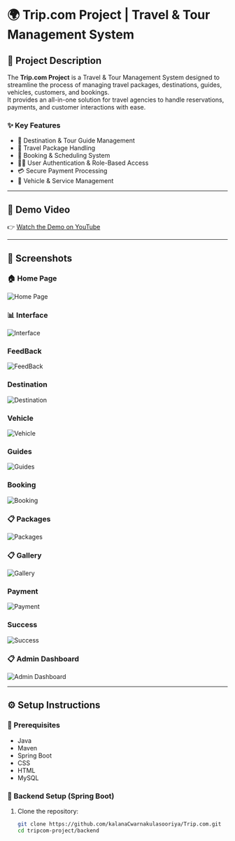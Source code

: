 # 🌍 Trip.com Project | Travel & Tour Management System

## 📖 Project Description
The **Trip.com Project** is a Travel & Tour Management System designed to streamline the process of managing travel packages, destinations, guides, vehicles, customers, and bookings.  
It provides an all-in-one solution for travel agencies to handle reservations, payments, and customer interactions with ease.  

### ✨ Key Features
- 🧭 Destination & Tour Guide Management  
- 🧳 Travel Package Handling  
- 📅 Booking & Scheduling System  
- 👨‍💻 User Authentication & Role-Based Access  
- 💳 Secure Payment Processing  
- 🚗 Vehicle & Service Management  

---

## 🎥 Demo Video
👉 [Watch the Demo on YouTube](https://youtu.be/Tu9-KwGhsL8)

---

## 📸 Screenshots

### 🏠 Home Page
![Home Page](home.png)

### 📊 Interface
![Interface](index.png)

### FeedBack
![FeedBack](feedback.png)

### Destination
![Destination](destination.png)

### Vehicle
![Vehicle](vehicle.png)

### Guides
![Guides](guides.png)

### Booking
![Booking](booking.png)

### 📋 Packages
![Packages](packages.png)

### 📋 Gallery
![Gallery](gallery.png)

### Payment
![Payment](payment.png)

### Success
![Success](success.png)

### 📋 Admin Dashboard
![Admin Dashboard](admin.png)

---

## ⚙️ Setup Instructions

### 🔹 Prerequisites
- Java 
- Maven
- Spring Boot
- CSS
- HTML
- MySQL 

### 🔹 Backend Setup (Spring Boot)
1. Clone the repository:
   ```bash
   git clone https://github.com/kalanaCwarnakulasooriya/Trip.com.git
   cd tripcom-project/backend
